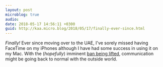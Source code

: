 ```yaml
---
layout: post
microblog: true
audio: 
date: 2018-05-17 14:56:11 +0300
guid: http://kaa.micro.blog/2018/05/17/finally-ever-since.html
---
```

_Finally!_ Ever since moving over to the UAE, I've sorely missed having FaceTime on my iPhones although I have had some success in using it on my Mac. With the (_hopefully_) imminent [ban being lifted](http://gulfbusiness.com/uaes-telecoms-regulator-talks-lift-skype-facetime-ban/), communication might be going back to normal with the outside world.
